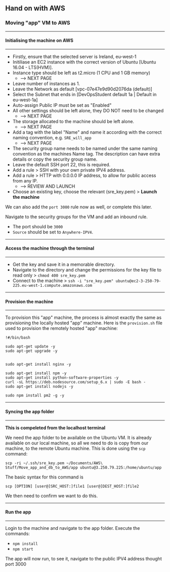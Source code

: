 ## Hand on with AWS
### Moving "app" VM to AWS
---
#### Initialising the machine on AWS
---
- Firstly, ensure that the selected server is Ireland, eu-west-1
- Initiliase an EC2 instance with the correct version of Ubuntu [Ubuntu 16.04 - LTS(HVM)].
- Instance type should be left as t2.micro (1 CPU and 1 GB memory)
    - --> NEXT PAGE
- Leave number of instances as 1.
- Leave the Network as default [vpc-07e47e9d90d2076da (default)]
- Select the Subnet that ends in [DevOpsStudent default 1a | Default in eu-west-1a]
- Auto-assign Public IP must be set as "Enabled"
- All other settings should be left alone, they DO NOT need to be changed
    - --> NEXT PAGE
- The storage allocated to the machine should be left alone.
    - --> NEXT PAGE
- Add a tag with the label "Name" and name it according with the correct naming convention, e.g. `SRE_will_app`
    - --> NEXT PAGE
- The security group name needs to be named under the same naming convention as the machines Name tag. The description can have extra details or copy the security group name.
- Leave the default SSH port 22, this is required.
- Add a rule > SSH with your own private IPV4 address.
- Add a rule > HTTP with 0.0.0.0 IP address, to allow for public access from any IP.
    - --> REVIEW AND LAUNCH
- Choose an existing key, choose the relevant (sre_key.pem) > **Launch the machine**

We can also add the `port 3000` rule now as well, or complete this later.

Navigate to the security groups for the VM and add an inbound rule.
- The port should be `3000`
- `Source` should be set to `Anywhere-IPV4`.

---
#### Access the machine through the terminal
---
- Get the key and save it in a memorable directory.
- Navigate to the directory and change the permissions for the key file to read only > `chmod 400 sre_key.pem`
- Connect to the machine > `ssh -i "sre_key.pem" ubuntu@ec2-3-250-79-225.eu-west-1.compute.amazonaws.com`

---
#### Provision the machine
---
To provision this "app" machine, the process is almost exactly the same as provisioning the locally hosted "app" machine. Here is the `provision.sh` file used to provision the remotely hosted "app" machine:
```
!#/bin/bash

sudo apt-get update -y
sudo apt-get upgrade -y


sudo apt-get install nginx -y

sudo apt-get install npm -y
sudo apt-get install python-software-properties -y
curl -sL https://deb.nodesource.com/setup_6.x | sudo -E bash -
sudo apt-get install nodejs -y

sudo npm install pm2 -g -y
```

---
#### Syncing the app folder
---
**This is compeleted from the localhost terminal**

We need the app folder to be available on the Ubuntu VM. It is already available on our local machine, so all we need to do is copy from our machine, to the remote Ubuntu machine. This is done using the `scp` command:
```
scp -ri ~/.ssh/sre_key.pem ~/Documents/AWS\ Stuff/Move_app_and_db_to_AWS/app ubuntu@3.250.79.225:/home/ubuntu/app
```

The basic syntax for this command is
```
scp [OPTION] [user@]SRC_HOST:]file1 [user@]DEST_HOST:]file2
```
We then need to confirm we want to do this.

---
#### Run the app
---
Login to the machine and navigate to the app folder.
Execute the commands:
- `npm install`
- `npm start`

The app will now run, to see it, navigate to the public IPV4 address thought port 3000